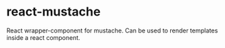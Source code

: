 # react-mustache

React wrapper-component for mustache. Can be used to render templates inside a react component.
